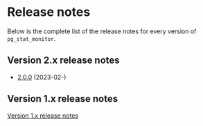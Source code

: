 # Release notes

Below is the complete list of the release notes for every version of ``pg_stat_monitor``.

## Version 2.x release notes

*  [2.0.0](2.0.0.md) (2023-02-)

## Version 1.x release notes

[Version 1.x release notes](release_notes-1.x.md)


